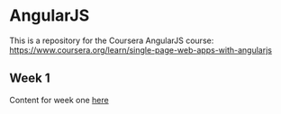 # AngularJS

This is a repository for the Coursera AngularJS course:
https://www.coursera.org/learn/single-page-web-apps-with-angularjs


## Week 1

Content for week one <a href="#">here</a>
